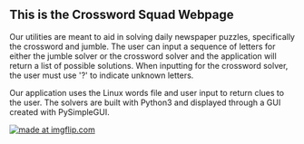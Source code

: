 ## This is the Crossword Squad Webpage

Our utilities are meant to aid in solving daily newspaper puzzles, specifically the crossword and jumble. The user can input a sequence of letters for either the jumble solver or the crossword solver and the application will return a list of possible solutions. When inputting for the crossword solver, the user must use '?' to indicate unknown letters. 


Our application uses the Linux words file and user input to return clues to the user. The solvers are built with Python3 and displayed through a GUI created with PySimpleGUI.  

<a href="https://imgflip.com/gif/30jd0v"><img src="https://i.imgflip.com/30jd0v.gif" title="made at imgflip.com"/></a>

